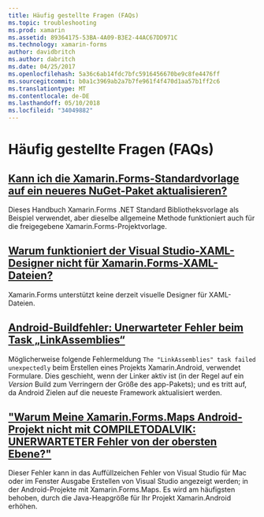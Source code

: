 ```yaml
---
title: Häufig gestellte Fragen (FAQs)
ms.topic: troubleshooting
ms.prod: xamarin
ms.assetid: 89364175-53BA-4A09-B3E2-44AC67DD971C
ms.technology: xamarin-forms
author: davidbritch
ms.author: dabritch
ms.date: 04/25/2017
ms.openlocfilehash: 5a36c6ab14fdc7bfc5916456670be9c8fe4476ff
ms.sourcegitcommit: b0a1c3969ab2a7b7fe961f4f470d1aa57b1ff2c6
ms.translationtype: MT
ms.contentlocale: de-DE
ms.lasthandoff: 05/10/2018
ms.locfileid: "34049882"
---
```

# <a name="frequently-asked-questions"></a>Häufig gestellte Fragen (FAQs)


## <a name="can-i-update-the-xamarinforms-default-template-to-a-newer-nuget-packageupdate-forms-templatemd"></a>[Kann ich die Xamarin.Forms-Standardvorlage auf ein neueres NuGet-Paket aktualisieren?](update-forms-template.md)
Dieses Handbuch Xamarin.Forms .NET Standard Bibliotheksvorlage als Beispiel verwendet, aber dieselbe allgemeine Methode funktioniert auch für die freigegebene Xamarin.Forms-Projektvorlage. 

## <a name="why-doesnt-the-visual-studio-xaml-designer-work-for-xamarinforms-xaml-filesforms-xaml-designermd"></a>[Warum funktioniert der Visual Studio-XAML-Designer nicht für Xamarin.Forms-XAML-Dateien?](forms-xaml-designer.md)
Xamarin.Forms unterstützt keine derzeit visuelle Designer für XAML-Dateien.

## <a name="android-build-error-the-linkassemblies-task-failed-unexpectedlyandroid-linkassemblies-errormd"></a>[Android-Buildfehler: Unerwarteter Fehler beim Task „LinkAssemblies“](android-linkassemblies-error.md)
Möglicherweise folgende Fehlermeldung `The "LinkAssemblies" task failed unexpectedly` beim Erstellen eines Projekts Xamarin.Android, verwendet Formulare. Dies geschieht, wenn der Linker aktiv ist (in der Regel auf ein *Version* Build zum Verringern der Größe des app-Pakets); und es tritt auf, da Android Zielen auf die neueste Framework aktualisiert werden. 


## <a name="why-does-my-xamarinformsmaps-android-project-fail-with-compiletodalvik--unexpected-top-level-errormaps-compiletodalvik-errormd"></a>["Warum Meine Xamarin.Forms.Maps Android-Projekt nicht mit COMPILETODALVIK: UNERWARTETER Fehler von der obersten Ebene?"](maps-compiletodalvik-error.md)
Dieser Fehler kann in das Auffüllzeichen Fehler von Visual Studio für Mac oder im Fenster Ausgabe Erstellen von Visual Studio angezeigt werden; in der Android-Projekte mit Xamarin.Forms.Maps. Es wird am häufigsten behoben, durch die Java-Heapgröße für Ihr Projekt Xamarin.Android erhöhen.

